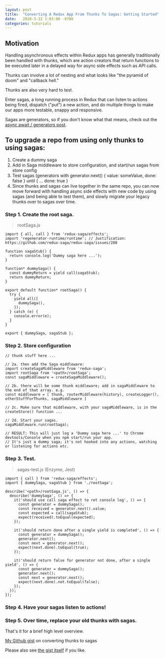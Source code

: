 ```yaml
---
layout: post
title:  "Converting A Redux App From Thunks To Sagas: Getting Started"
date:   2020-3-22 1:03:00 -0700
categories: tutorials
---
```


## Motivation

Handling asynchronous effects within Redux apps has generally traditionally been handled with thunks, which are action creators that return functions to be executed later in a delayed way for async side effects such as API calls.

Thunks can involve a lot of nesting and what looks like "the pyramid of doom" and "callback hell." 

Thunks are also very hard to test.

Enter sagas, a long running process in Redux that can listen to actions being fired, dispatch ("put") a new action, and do multiple things to make our apps more testable, snappy and responsive.

Sagas are generators, so if you don't know what that means, check out the [async await / generators post](http://blog.amandafalke.com/tutorials/2018/02/24/async-await-infinite-regression.html).

##  To upgrade a repo from using only thunks to using sagas:

1. Create a dummy saga
2. Add in Saga middleware to store configuration, and start/run sagas from store config
3. Test sagas (generators with generator.next() { value: someValue, done: false } until { ... done: true }
4. Since thunks and sagas can live together in the same repo, you can now move forward with handling async side effects
with new code by using sagas (and being able to test them), and slowly migrate your legacy thunks over to sagas over time. 

### Step 1. Create the root saga.

> rootSaga.js

```
import { all, call } from 'redux-saga/effects';
import 'regenerator-runtime/runtime'; // Justification: https://github.com/redux-saga/redux-saga/issues/280

function sagaStub() {
  return console.log('Dummy saga here ...');
}

function* dummySaga() {
  const dummyReturn = yield call(sagaStub);
  return dummyReturn;
}

export default function* rootSaga() {
  try {
    yield all([
      dummySaga(),
    ]);
  } catch (e) {
    console.error(e);
  }
}

export { dummySaga, sagaStub };
```

### Step 2. Store configuration
```
// thunk stuff here ...

// 2a. then add the Saga middleware:
import createSagaMiddleware from 'redux-saga';
import rootSaga from '<path>/rootSaga';
const sagaMiddleware = createSagaMiddleware();

// 2b. there will be some thunk middleware; add in sagaMiddleware to the end of that array. e.g.
const middleware = [ thunk, routerMiddleware(history), createLogger(), otherStuffForThunks, sagaMiddleware ]
       
// 2c. Make sure that middleware, with your sagaMiddleware, is in the createStore() function ...

// 2d. Start your sagas.
sagaMiddleware.run(rootSaga);

// RESULT: This will just log a 'Dummy saga here ...' to Chrome devtools/Console when you npm start/run your app.
// It's just a dummy saga; it's not hooked into any actions, watching or listening for actions etc.
```

### Step 3. Test.

> sagas-test.js (Enzyme, Jest)

```
import { call } from 'redux-saga/effects';
import { dummySaga, sagaStub } from './rootSaga';

describe('<path>/rootSaga.js', () => {
  describe('dummySaga', () => {
    it('should use call saga effect to ret console log', () => {
      const generator = dummySaga();
      const received = generator.next().value;
      const expected = call(sagaStub);
      expect(received).toEqual(expected);
    });

    it('should return done after a single yield is completed', () => {
      const generator = dummySaga();
      generator.next();
      const next = generator.next();
      expect(next.done).toEqual(true);
    });

    it('should return false for generator not done, after a single yield', () => {
      const generator = dummySaga();
      generator.next();
      const next = generator.next();
      expect(next.done).not.toEqual(false);
    });
  });
});
```

### Step 4. Have your sagas listen to actions!

### Step 5. Over time, replace your old thunks with sagas.


That's it for a brief high level overview.



[My Github gist](https://gist.github.com/abstractmachines/180c062794f70e75603e477e53006c02) on converting thunks to sagas

<script src="https://gist.github.com/abstractmachines/180c062794f70e75603e477e53006c02.js"></script>

Please also see [the gist itself]([link](https://gist.github.com/abstractmachines/180c062794f70e75603e477e53006c02)) if you like.



